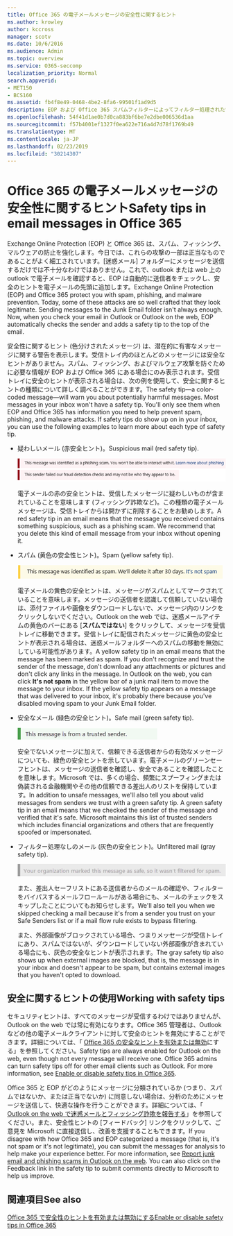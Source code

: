 ```yaml
---
title: Office 365 の電子メールメッセージの安全性に関するヒント
ms.author: krowley
author: kccross
manager: scotv
ms.date: 10/6/2016
ms.audience: Admin
ms.topic: overview
ms.service: O365-seccomp
localization_priority: Normal
search.appverid:
- MET150
- BCS160
ms.assetid: fb4f8e49-0468-4be2-8fa6-99501f1ad9d5
description: EOP および Office 365 スパムフィルターによってフィルター処理された電子メールメッセージの安全のヒントを紹介します。
ms.openlocfilehash: 54f41d1ae0b7d0ca883bf6be7e2dbe006536d1aa
ms.sourcegitcommit: f57b4001ef1327f0ea622e716a4d7d78f1769b49
ms.translationtype: MT
ms.contentlocale: ja-JP
ms.lasthandoff: 02/23/2019
ms.locfileid: "30214307"
---
```

# <a name="safety-tips-in-email-messages-in-office-365"></a><span data-ttu-id="363b8-103">Office 365 の電子メールメッセージの安全性に関するヒント</span><span class="sxs-lookup"><span data-stu-id="363b8-103">Safety tips in email messages in Office 365</span></span>

<span data-ttu-id="363b8-p101">Exchange Online Protection (EOP) と Office 365 は、スパム、フィッシング、マルウェアの防止を強化します。今日では、これらの攻撃の一部は正当なものであることがよく細工されています。[迷惑メール] フォルダーにメッセージを送信するだけでは不十分なわけではありません。これで、outlook または web 上の outlook で電子メールを確認すると、EOP は自動的に送信者をチェックし、安全のヒントを電子メールの先頭に追加します。</span><span class="sxs-lookup"><span data-stu-id="363b8-p101">Exchange Online Protection (EOP) and Office 365 protect you with spam, phishing, and malware prevention. Today, some of these attacks are so well crafted that they look legitimate. Sending messages to the Junk Email folder isn't always enough. Now, when you check your email in Outlook or Outlook on the web, EOP automatically checks the sender and adds a safety tip to the top of the email.</span></span> 
  
<span data-ttu-id="363b8-p102">安全性に関するヒント (色分けされたメッセージ) は、潜在的に有害なメッセージに関する警告を表示します。受信トレイ内のほとんどのメッセージには安全なヒントがありません。スパム、フィッシング、およびマルウェア攻撃を防ぐために必要な情報が EOP および Office 365 にある場合にのみ表示されます。受信トレイに安全のヒントが表示される場合は、次の例を使用して、安全に関するヒントの種類について詳しく調べることができます。</span><span class="sxs-lookup"><span data-stu-id="363b8-p102">The safety tip—a color-coded message—will warn you about potentially harmful messages. Most messages in your inbox won't have a safety tip. You'll only see them when EOP and Office 365 has information you need to help prevent spam, phishing, and malware attacks. If safety tips do show up on in your inbox, you can use the following examples to learn more about each type of safety tip.</span></span>
  
- <span data-ttu-id="363b8-112">疑わしいメール (赤安全ヒント)。</span><span class="sxs-lookup"><span data-stu-id="363b8-112">Suspicious mail (red safety tip).</span></span>
    
    ![赤の安全ヒントを示すスクリーンショット。](media/5078a0be-e556-44a1-b169-09d780d26898.png)
  
    <span data-ttu-id="363b8-p103">電子メールの赤の安全ヒントは、受信したメッセージに疑わしいものが含まれていることを意味します (フィッシング詐欺など)。この種類の電子メールメッセージは、受信トレイからは開かずに削除することをお勧めします。</span><span class="sxs-lookup"><span data-stu-id="363b8-p103">A red safety tip in an email means that the message you received contains something suspicious, such as a phishing scam. We recommend that you delete this kind of email message from your inbox without opening it.</span></span>
    
- <span data-ttu-id="363b8-116">スパム (黄色の安全性ヒント)。</span><span class="sxs-lookup"><span data-stu-id="363b8-116">Spam (yellow safety tip).</span></span>
    
    ![黄色の安全性ヒントを示すスクリーンショット。](media/793c9265-ea44-48fd-a98f-804fadd4163b.png)
  
    <span data-ttu-id="363b8-p104">電子メールの黄色の安全ヒントは、メッセージがスパムとしてマークされていることを意味します。メッセージの送信者を認識して信頼していない場合は、添付ファイルや画像をダウンロードしないで、メッセージ内のリンクをクリックしないでください。Outlook on the web では、迷惑メールアイテムの黄色のバーにある [**スパムではない**] をクリックして、メッセージを受信トレイに移動できます。受信トレイに配信されたメッセージに黄色の安全ヒントが表示される場合は、迷惑メールフォルダーへのスパムの移動を無効にしている可能性があります。</span><span class="sxs-lookup"><span data-stu-id="363b8-p104">A yellow safety tip in an email means that the message has been marked as spam. If you don't recognize and trust the sender of the message, don't download any attachments or pictures and don't click any links in the message. In Outlook on the web, you can click **It's not spam** in the yellow bar of a junk mail item to move the message to your inbox. If the yellow safety tip appears on a message that was delivered to your inbox, it's probably there because you've disabled moving spam to your Junk Email folder.</span></span> 
    
- <span data-ttu-id="363b8-122">安全なメール (緑色の安全ヒント)。</span><span class="sxs-lookup"><span data-stu-id="363b8-122">Safe mail (green safety tip).</span></span>
    
    ![緑の安全ヒントを示すスクリーンショット。](media/acbc11d0-f626-4848-9fbf-66eeeda3f803.png)
  
    <span data-ttu-id="363b8-p105">安全でないメッセージに加えて、信頼できる送信者からの有効なメッセージについても、緑色の安全ヒントを示しています。電子メールのグリーンセーフヒントは、メッセージの送信者を確認し、安全であることを確認したことを意味します。Microsoft では、多くの場合、頻繁にスプーフィングまたは偽装される金融機関やその他の信頼できる差出人のリストを保持しています。</span><span class="sxs-lookup"><span data-stu-id="363b8-p105">In addition to unsafe messages, we'll also tell you about valid messages from senders we trust with a green safety tip. A green safety tip in an email means that we checked the sender of the message and verified that it's safe. Microsoft maintains this list of trusted senders which includes financial organizations and others that are frequently spoofed or impersonated.</span></span>
    
- <span data-ttu-id="363b8-127">フィルター処理なしのメール (灰色の安全ヒント)。</span><span class="sxs-lookup"><span data-stu-id="363b8-127">Unfiltered mail (gray safety tip).</span></span>
    
    ![灰色の安全なヒントを示すスクリーンショット。](media/c4d0cf8f-08e9-4c84-beee-1d9e0b022e0a.png)
  
    <span data-ttu-id="363b8-129">また、差出人セーフリストにある送信者からのメールの確認や、フィルターをバイパスするメールフロールールがある場合にも、メールのチェックをスキップしたことについてもお知らせします。</span><span class="sxs-lookup"><span data-stu-id="363b8-129">We'll also tell you when we skipped checking a mail because it's from a sender you trust on your Safe Senders list or if a mail flow rule exists to bypass filtering.</span></span> 
    
    <span data-ttu-id="363b8-130">また、外部画像がブロックされている場合、つまりメッセージが受信トレイにあり、スパムではないが、ダウンロードしていない外部画像が含まれている場合にも、灰色の安全なヒントが表示されます。</span><span class="sxs-lookup"><span data-stu-id="363b8-130">The gray safety tip also shows up when external images are blocked, that is, the message is in your inbox and doesn't appear to be spam, but contains external images that you haven't opted to download.</span></span>
    
## <a name="working-with-safety-tips"></a><span data-ttu-id="363b8-131">安全に関するヒントの使用</span><span class="sxs-lookup"><span data-stu-id="363b8-131">Working with safety tips</span></span>

<span data-ttu-id="363b8-p106">セキュリティヒントは、すべてのメッセージが受信するわけではありませんが、Outlook on the web では常に有効になります。Office 365 管理者は、Outlook などの他の電子メールクライアントに対して安全のヒントを無効にすることができます。詳細については、「 [Office 365 の安全なヒントを有効または無効](enable-or-disable-safety-tips.md)にする」を参照してください。</span><span class="sxs-lookup"><span data-stu-id="363b8-p106">Safety tips are always enabled for Outlook on the web, even though not every message will receive one. Office 365 admins can turn safety tips off for other email clients such as Outlook. For more information, see [Enable or disable safety tips in Office 365](enable-or-disable-safety-tips.md).</span></span>
  
<span data-ttu-id="363b8-p107">Office 365 と EOP がどのようにメッセージに分類されているか (つまり、スパムではないか、または正当でないか) に同意しない場合は、分析のためにメッセージを送信して、快適な操作を行うことができます。詳細については、「 [Outlook on the web で迷惑メールとフィッシング詐欺を報告する](https://technet.microsoft.com/library/dn594557.aspx)」を参照してください。また、安全性ヒントの [フィードバック] リンクをクリックして、ご意見を Microsoft に直接送信し、改善を支援することもできます。</span><span class="sxs-lookup"><span data-stu-id="363b8-p107">If you disagree with how Office 365 and EOP categorized a message (that is, it's not spam or it's not legitimate), you can submit the messages for analysis to help make your experience better. For more information, see [Report junk email and phishing scams in Outlook on the web](https://technet.microsoft.com/library/dn594557.aspx). You can also click on the Feedback link in the safety tip to submit comments directly to Microsoft to help us improve.</span></span>
  
## <a name="see-also"></a><span data-ttu-id="363b8-138">関連項目</span><span class="sxs-lookup"><span data-stu-id="363b8-138">See also</span></span>

[<span data-ttu-id="363b8-139">Office 365 で安全性のヒントを有効または無効にする</span><span class="sxs-lookup"><span data-stu-id="363b8-139">Enable or disable safety tips in Office 365</span></span>](enable-or-disable-safety-tips.md)

